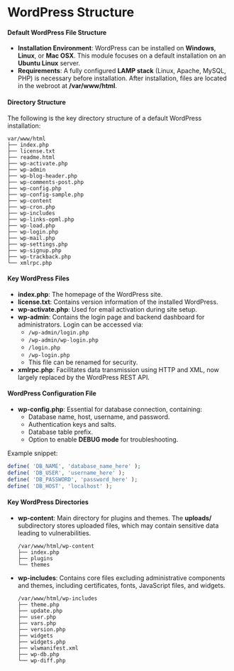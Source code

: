 # WordPress Structure

#### Default WordPress File Structure

* **Installation Environment**: WordPress can be installed on **Windows**, **Linux**, or **Mac OSX**. This module focuses on a default installation on an **Ubuntu Linux** server.
* **Requirements**: A fully configured **LAMP stack** (Linux, Apache, MySQL, PHP) is necessary before installation. After installation, files are located in the webroot at **/var/www/html**.

#### Directory Structure

The following is the key directory structure of a default WordPress installation:

```
var/www/html
├── index.php
├── license.txt
├── readme.html
├── wp-activate.php
├── wp-admin
├── wp-blog-header.php
├── wp-comments-post.php
├── wp-config.php
├── wp-config-sample.php
├── wp-content
├── wp-cron.php
├── wp-includes
├── wp-links-opml.php
├── wp-load.php
├── wp-login.php
├── wp-mail.php
├── wp-settings.php
├── wp-signup.php
├── wp-trackback.php
└── xmlrpc.php
```

#### Key WordPress Files

* **index.php**: The homepage of the WordPress site.
* **license.txt**: Contains version information of the installed WordPress.
* **wp-activate.php**: Used for email activation during site setup.
* **wp-admin**: Contains the login page and backend dashboard for administrators. Login can be accessed via:
  * `/wp-admin/login.php`
  * `/wp-admin/wp-login.php`
  * `/login.php`
  * `/wp-login.php`
  * This file can be renamed for security.
* **xmlrpc.php**: Facilitates data transmission using HTTP and XML, now largely replaced by the WordPress REST API.

#### WordPress Configuration File

* **wp-config.php**: Essential for database connection, containing:
  * Database name, host, username, and password.
  * Authentication keys and salts.
  * Database table prefix.
  * Option to enable **DEBUG mode** for troubleshooting.

Example snippet:

```php
define( 'DB_NAME', 'database_name_here' );
define( 'DB_USER', 'username_here' );
define( 'DB_PASSWORD', 'password_here' );
define( 'DB_HOST', 'localhost' );
```

#### Key WordPress Directories

*   **wp-content**: Main directory for plugins and themes. The **uploads/** subdirectory stores uploaded files, which may contain sensitive data leading to vulnerabilities.

    ```
    /var/www/html/wp-content
    ├── index.php
    ├── plugins
    └── themes
    ```
*   **wp-includes**: Contains core files excluding administrative components and themes, including certificates, fonts, JavaScript files, and widgets.

    ```
    /var/www/html/wp-includes
    ├── theme.php
    ├── update.php
    ├── user.php
    ├── vars.php
    ├── version.php
    ├── widgets
    ├── widgets.php
    ├── wlwmanifest.xml
    ├── wp-db.php
    └── wp-diff.php
    ```
